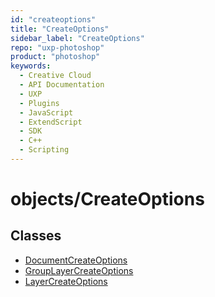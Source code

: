 ```yaml
---
id: "createoptions"
title: "CreateOptions"
sidebar_label: "CreateOptions"
repo: "uxp-photoshop"
product: "photoshop"
keywords:
  - Creative Cloud
  - API Documentation
  - UXP
  - Plugins
  - JavaScript
  - ExtendScript
  - SDK
  - C++
  - Scripting
---
```


# objects/CreateOptions

## Classes

- [DocumentCreateOptions](/ps_reference/objects/documentcreateoptions/)
- [GroupLayerCreateOptions](/ps_reference/objects/grouplayercreateoptions/)
- [LayerCreateOptions](/ps_reference/objects/layercreateoptions/)
